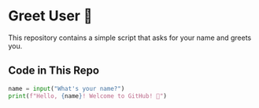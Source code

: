 # Greet User 👋  

This repository contains a simple script that asks for your name and greets you.  

## Code in This Repo  
```python
name = input("What's your name?")  
print(f"Hello, {name}! Welcome to GitHub! 🚀")
